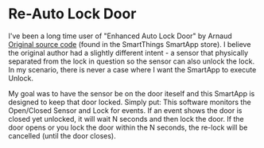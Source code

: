 # Re-Auto Lock Door

I've been a long time user of "Enhanced Auto Lock Door" by Arnaud 
[Original source code](https://github.com/SmartThingsCommunity/SmartThingsPublic/tree/master/smartapps/lock-auto-super-enhanced)
(found in the SmartThings SmartApp store). I believe the original author 
had a slightly different intent - a sensor that physically separated from 
the lock in question so the sensor can also unlock the lock. In my scenario,
there is never a case where I want the SmartApp to execute Unlock.

My goal was to have the sensor be on the door iteself and this SmartApp
is designed to keep that door locked. Simply put:
This software monitors the Open/Closed Sensor and Lock for events. If an event shows
the door is closed yet unlocked, it will wait N seconds and then lock the door.
If the door opens or you lock the door within the N seconds, the re-lock
will be cancelled (until the door closes).

